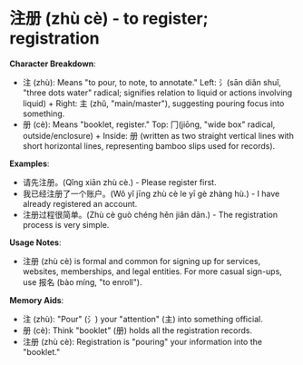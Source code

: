 # **注册 (zhù cè) - to register; registration**

**Character Breakdown**:  
- 注 (zhù): Means "to pour, to note, to annotate." Left: 氵(sān diǎn shuǐ, "three dots water" radical; signifies relation to liquid or actions involving liquid) + Right: 主 (zhǔ, "main/master"), suggesting pouring focus into something.  
- 册 (cè): Means "booklet, register." Top: 冂(jiōng, "wide box" radical, outside/enclosure) + Inside: 册 (written as two straight vertical lines with short horizontal lines, representing bamboo slips used for records).

**Examples**:  
- 请先注册。(Qǐng xiān zhù cè.) - Please register first.  
- 我已经注册了一个账户。(Wǒ yǐ jīng zhù cè le yī gè zhàng hù.) - I have already registered an account.  
- 注册过程很简单。(Zhù cè guò chéng hěn jiǎn dān.) - The registration process is very simple.

**Usage Notes**:  
- 注册 (zhù cè) is formal and common for signing up for services, websites, memberships, and legal entities. For more casual sign-ups, use 报名 (bào míng, "to enroll").

**Memory Aids**:  
- 注 (zhù): "Pour" (氵) your "attention" (主) into something official.  
- 册 (cè): Think "booklet" (册) holds all the registration records.  
- 注册 (zhù cè): Registration is "pouring" your information into the "booklet."